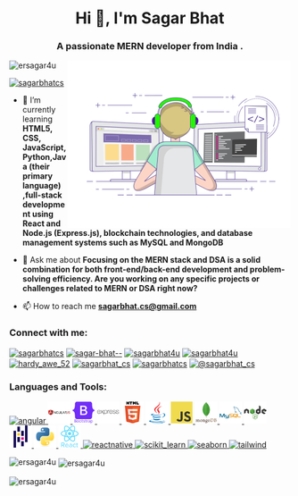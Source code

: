 <h1 align="center">Hi 👋, I'm Sagar Bhat</h1>
<h3 align="center">A passionate MERN developer from India . </h3>
<img align="right" alt="coding" width="400" src="https://github.com/ErSagar4u/ErSagar4u/blob/main/gif3.gif">


<p align="left"> <img src="https://komarev.com/ghpvc/?username=ersagar4u&label=Profile%20views&color=0e75b6&style=flat" alt="ersagar4u" /> </p>

<p align="left"> <a href="https://twitter.com/sagarbhatcs" target="blank"><img src="https://img.shields.io/twitter/follow/sagarbhatcs?logo=twitter&style=for-the-badge" alt="sagarbhatcs" /></a> </p>

- 🌱 I’m currently learning **HTML5, CSS, JavaScript, Python,Java (their primary language) ,full-stack development using React and Node.js (Express.js), blockchain technologies, and database management systems such as MySQL and MongoDB**

- 💬 Ask me about **Focusing on the MERN stack and DSA is a solid combination for both front-end/back-end development and problem-solving efficiency. Are you working on any specific projects or challenges related to MERN or DSA right now?**

- 📫 How to reach me **sagarbhat.cs@gmail.com**

<h3 align="left">Connect with me:</h3>
<p align="left">
<a href="https://twitter.com/sagarbhatcs" target="blank"><img align="center" src="https://raw.githubusercontent.com/rahuldkjain/github-profile-readme-generator/master/src/images/icons/Social/twitter.svg" alt="sagarbhatcs" height="30" width="40" /></a>
<a href="https://linkedin.com/in/sagar-bhat--" target="blank"><img align="center" src="https://raw.githubusercontent.com/rahuldkjain/github-profile-readme-generator/master/src/images/icons/Social/linked-in-alt.svg" alt="sagar-bhat--" height="30" width="40" /></a>
<a href="https://stackoverflow.com/users/sagarbhat4u" target="blank"><img align="center" src="https://raw.githubusercontent.com/rahuldkjain/github-profile-readme-generator/master/src/images/icons/Social/stack-overflow.svg" alt="sagarbhat4u" height="30" width="40" /></a>
<a href="https://instagram.com/sagarbhat4u" target="blank"><img align="center" src="https://raw.githubusercontent.com/rahuldkjain/github-profile-readme-generator/master/src/images/icons/Social/instagram.svg" alt="sagarbhat4u" height="30" width="40" /></a>
<a href="https://www.codechef.com/users/hardy_awe_52" target="blank"><img align="center" src="https://cdn.jsdelivr.net/npm/simple-icons@3.1.0/icons/codechef.svg" alt="hardy_awe_52" height="30" width="40" /></a>
<a href="https://www.hackerrank.com/sagarbhat_cs" target="blank"><img align="center" src="https://raw.githubusercontent.com/rahuldkjain/github-profile-readme-generator/master/src/images/icons/Social/hackerrank.svg" alt="sagarbhat_cs" height="30" width="40" /></a>
<a href="https://www.leetcode.com/sagarbhatcs" target="blank"><img align="center" src="https://raw.githubusercontent.com/rahuldkjain/github-profile-readme-generator/master/src/images/icons/Social/leet-code.svg" alt="sagarbhatcs" height="30" width="40" /></a>
<a href="https://www.hackerearth.com/@sagarbhat_cs" target="blank"><img align="center" src="https://raw.githubusercontent.com/rahuldkjain/github-profile-readme-generator/master/src/images/icons/Social/hackerearth.svg" alt="@sagarbhat_cs" height="30" width="40" /></a>
</p>

<h3 align="left">Languages and Tools:</h3>
<p align="left"> <a href="https://angular.io" target="_blank" rel="noreferrer"> <img src="https://angular.io/assets/images/logos/angular/angular.svg" alt="angular" width="40" height="40"/> </a> <a href="https://angular.io" target="_blank" rel="noreferrer"> <img src="https://raw.githubusercontent.com/devicons/devicon/master/icons/angularjs/angularjs-original-wordmark.svg" alt="angularjs" width="40" height="40"/> </a> <a href="https://getbootstrap.com" target="_blank" rel="noreferrer"> <img src="https://raw.githubusercontent.com/devicons/devicon/master/icons/bootstrap/bootstrap-plain-wordmark.svg" alt="bootstrap" width="40" height="40"/> </a> <a href="https://expressjs.com" target="_blank" rel="noreferrer"> <img src="https://raw.githubusercontent.com/devicons/devicon/master/icons/express/express-original-wordmark.svg" alt="express" width="40" height="40"/> </a> <a href="https://www.w3.org/html/" target="_blank" rel="noreferrer"> <img src="https://raw.githubusercontent.com/devicons/devicon/master/icons/html5/html5-original-wordmark.svg" alt="html5" width="40" height="40"/> </a> <a href="https://www.java.com" target="_blank" rel="noreferrer"> <img src="https://raw.githubusercontent.com/devicons/devicon/master/icons/java/java-original.svg" alt="java" width="40" height="40"/> </a> <a href="https://developer.mozilla.org/en-US/docs/Web/JavaScript" target="_blank" rel="noreferrer"> <img src="https://raw.githubusercontent.com/devicons/devicon/master/icons/javascript/javascript-original.svg" alt="javascript" width="40" height="40"/> </a> <a href="https://www.mongodb.com/" target="_blank" rel="noreferrer"> <img src="https://raw.githubusercontent.com/devicons/devicon/master/icons/mongodb/mongodb-original-wordmark.svg" alt="mongodb" width="40" height="40"/> </a> <a href="https://www.mysql.com/" target="_blank" rel="noreferrer"> <img src="https://raw.githubusercontent.com/devicons/devicon/master/icons/mysql/mysql-original-wordmark.svg" alt="mysql" width="40" height="40"/> </a> <a href="https://nodejs.org" target="_blank" rel="noreferrer"> <img src="https://raw.githubusercontent.com/devicons/devicon/master/icons/nodejs/nodejs-original-wordmark.svg" alt="nodejs" width="40" height="40"/> </a> <a href="https://pandas.pydata.org/" target="_blank" rel="noreferrer"> <img src="https://raw.githubusercontent.com/devicons/devicon/2ae2a900d2f041da66e950e4d48052658d850630/icons/pandas/pandas-original.svg" alt="pandas" width="40" height="40"/> </a> <a href="https://www.python.org" target="_blank" rel="noreferrer"> <img src="https://raw.githubusercontent.com/devicons/devicon/master/icons/python/python-original.svg" alt="python" width="40" height="40"/> </a> <a href="https://reactjs.org/" target="_blank" rel="noreferrer"> <img src="https://raw.githubusercontent.com/devicons/devicon/master/icons/react/react-original-wordmark.svg" alt="react" width="40" height="40"/> </a> <a href="https://reactnative.dev/" target="_blank" rel="noreferrer"> <img src="https://reactnative.dev/img/header_logo.svg" alt="reactnative" width="40" height="40"/> </a> <a href="https://scikit-learn.org/" target="_blank" rel="noreferrer"> <img src="https://upload.wikimedia.org/wikipedia/commons/0/05/Scikit_learn_logo_small.svg" alt="scikit_learn" width="40" height="40"/> </a> <a href="https://seaborn.pydata.org/" target="_blank" rel="noreferrer"> <img src="https://seaborn.pydata.org/_images/logo-mark-lightbg.svg" alt="seaborn" width="40" height="40"/> </a> <a href="https://tailwindcss.com/" target="_blank" rel="noreferrer"> <img src="https://www.vectorlogo.zone/logos/tailwindcss/tailwindcss-icon.svg" alt="tailwind" width="40" height="40"/> </a> </p>

<p><img align="left" src="https://github-readme-stats.vercel.app/api/top-langs?username=ersagar4u&show_icons=true&locale=en&layout=compact" alt="ersagar4u" /></p>

<p>&nbsp;<img align="center" src="https://github-readme-stats.vercel.app/api?username=ersagar4u&show_icons=true&locale=en" alt="ersagar4u" /></p>

<p><img align="center" src="https://github-readme-streak-stats.herokuapp.com/?user=ersagar4u&" alt="ersagar4u" /></p>


